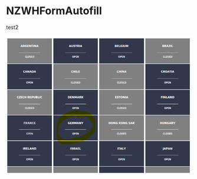 # NZWHFormAutofill

test2

![](https://github.com/vladokubalek/NZWHFormAutofill/blob/master/resources/country.png)
